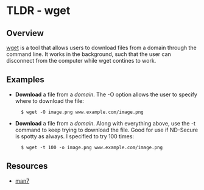TLDR - wget
==========

Overview
--------

[wget] is a tool that allows users to download files from a domain through the command line.  It works in the background, such that the user can disconnect from the computer while wget contines to work.

Examples
--------

- **Download** a file from a *domain*. The -O option allows the user to specify where to download the file:

        $ wget -O image.png www.example.com/image.png

- **Download** a file from a *domain*.  Along with everything above, use the -t command to keep trying to download the file.  Good for use if ND-Secure is spotty as always. I specified to try 100 times:

		$ wget -t 100 -o image.png www.example.com/image.png

Resources
---------

- [man7](http://man7.org/linux/man-pages/man1/wget.1.html)

[wget]: http://man7.org/linux/man-pages/man1/wget.1.html

